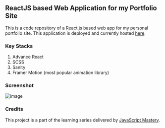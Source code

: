 ## ReactJS based Web Application for my Portfolio Site
This is a code repository of a React.js based web app for my personal portfolio site. This application is deployed and currently hosted [here](https://derrickchan.netlify.app/).

### Key Stacks
1. Advance React
2. SCSS
3. Sanity
4. Framer Motion (most popular animation library)

### Screenshot
![image](https://github.com/zhenyu92/my_portfolio/blob/main/screenshot.PNG)

### Credits
This project is a part of the learning series delivered by [JavaScript Mastery](https://github.com/adrianhajdin).
